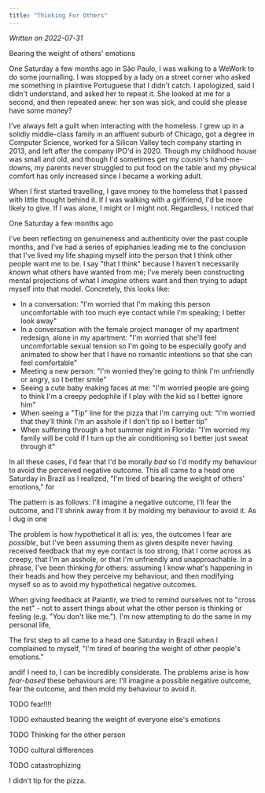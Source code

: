 ```yaml
---
title: "Thinking For Others"
---
```


_Written on 2022-07-31_

Bearing the weight of others' emotions












One Saturday a few months ago in São Paulo, I was walking to a WeWork to do some journalling. I was stopped by a lady on a street corner who asked me something in plaintive Portuguese that I didn't catch. I apologized, said I didn't understand, and asked her to repeat it. She looked at me for a second, and then repeated anew: her son was sick, and could she please have some money?

I've always felt a guilt when interacting with the homeless. I grew up in a solidly middle-class family in an affluent suburb of Chicago, got a degree in Computer Science, worked for a Silicon Valley tech company starting in 2013, and left after the company IPO'd in 2020. Though my childhood house was small and old, and though I'd sometimes get my cousin's hand-me-downs, my parents never struggled to put food on the table and my physical comfort has only increased since I became a working adult.

When I first started travelling, I gave money to the homeless that I passed with little thought behind it. If I was walking with a girlfriend, I'd be more likely to give. If I was alone, I might or I might not. Regardless, I noticed that 

One Saturday a few months ago

I've been reflecting on genuineness and authenticity over the past couple months, and I've had a series of epiphanies leading me to the conclusion that I've lived my life shaping myself into the person that I think other people want me to be. I say "that I think" because I haven't necessarily _known_ what others have wanted from me; I've merely been constructing mental projections of what I _imagine_ others want and then trying to adapt myself into that model. Concretely, this looks like:

- In a conversation: "I'm worried that I'm making this person uncomfortable with too much eye contact while I'm speaking; I better look away"
- In a conversation with the female project manager of my apartment redesign, alone in my apartment: "I'm worried that she'll feel uncomfortable sexual tension so I'm going to be especially goofy and animated to show her that I have no romantic intentions so that she can feel comfortable"
- Meeting a new person: "I'm worried they're going to think I'm unfriendly or angry, so I better smile"
- Seeing a cute baby making faces at me: "I'm worried people are going to think I'm a creepy pedophile if I play with the kid so I better ignore him"
- When seeing a "Tip" line for the pizza that I'm carrying out: "I'm worried that they'll think I'm an asshole if I don't tip so I better tip"
- When suffering through a hot summer night in Florida: "I'm worried my family will be cold if I turn up the air conditioning so I better just sweat through it"

In all these cases, I'd fear that I'd be morally _bad_ so I'd modify my behaviour to avoid the perceived negative outcome. This all came to a head one Saturday in Brazil as I realized, "I'm tired of bearing the weight of others' emotions," for 

The pattern is as follows: I'll imagine a negative outcome, I'll fear the outcome, and I'll shrink away from it by molding my behaviour to avoid it. As I dug in one 






The problem is how hypothetical it all is: yes, the outcomes I fear are _possible_, but I've been assuming them as given despite never having received feedback that my eye contact is too strong, that I come across as creepy, that I'm an asshole, or that I'm unfriendly and unapproachable. In a phrase, I've been thinking _for_ others: assuming I know what's happening in their heads and how they perceive my behaviour, and then modifying myself so as to avoid my hypothetical negative outcomes. 



When giving feedback at Palantir, we tried to remind ourselves not to "cross the net" - not to assert things about what the other person is thinking or feeling (e.g. "You don't like me."). I'm now attempting to do the same in my personal life, 

The first step to  all came to a head one Saturday in Brazil when I complained to myself, "I'm tired of bearing the weight of other people's emotions."






<!--
In other contexts, in a more mild form, these behaviours could be fashioned as being considerate - thinking of others, as contrasted with being selfish. Consideration for others is indeed a useful tool in the prosocial toolbox, but problems arise when things go too far (as this clearly has): I've been very out-of-touch 
-->




andif I need to, I can be incredibly considerate. The problems arise  is how _fear-based_ these behaviours are: I'll imagine a possible negative outcome, fear the outcome, and then mold my behaviour to avoid it.

TODO fear!!!!

TODO exhausted bearing the weight of everyone else's emotions

TODO Thinking for the other person

TODO cultural differences

TODO catastrophizing



I didn't tip for the pizza.
